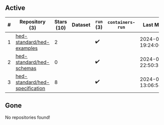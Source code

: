 ## Active
| # | Repository (3) | Stars (10) | Dataset | `run` (3) | `containers-run` | Last Modified |
| --- | --- | --- | --- | --- | --- | --- |
| 1 | [hed-standard/hed-examples](https://github.com/hed-standard/hed-examples) | 2 |  | :heavy_check_mark: |  | 2024-02-26 19:24:06+00:00 |
| 2 | [hed-standard/hed-schemas](https://github.com/hed-standard/hed-schemas) | 0 |  | :heavy_check_mark: |  | 2024-02-26 22:50:35+00:00 |
| 3 | [hed-standard/hed-specification](https://github.com/hed-standard/hed-specification) | 8 |  | :heavy_check_mark: |  | 2024-02-29 13:06:54+00:00 |

## Gone
No repositories found!
